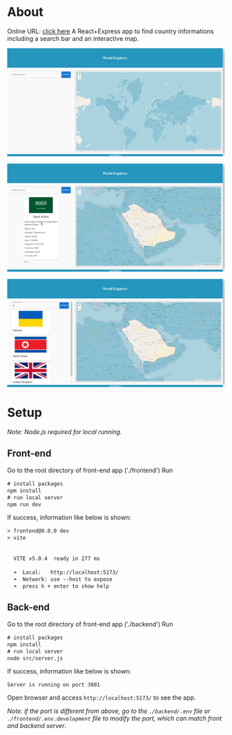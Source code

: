 # About

Online URL: [click here](https://earnest-lollipop-404cf1.netlify.app/)
A React+Express app to find country informations including a search bar and an interactive map.

![home](https://github.com/CraneWvs/Pictures/blob/main/Country-Explorer/home.png)

![detail](https://github.com/CraneWvs/Pictures/blob/main/Country-Explorer/detail.png)

![list](https://github.com/CraneWvs/Pictures/blob/main/Country-Explorer/list.png)

# Setup
*Note: Node.js required for local running.*
## Front-end

Go to the root directory of front-end app ('./frontend')
Run
```
# install packages
npm install
# run local server
npm run dev
```
If success, information like below is shown:
```
> frontend@0.0.0 dev
> vite


  VITE v5.0.4  ready in 277 ms

  ➜  Local:   http://localhost:5173/
  ➜  Network: use --host to expose
  ➜  press h + enter to show help
```

## Back-end

Go to the root directory of front-end app ('./backend')
Run
```
# install packages
npm install
# run local server
node src/server.js
```
If success, information like below is shown:
```
Server is running on port 3001
```

Open browser and access `http://localhost:5173/` to see the app.

*Note: if the port is different from above, go to the `./backend/.env` file or `./frontend/.env.development` file to modify the port, which can match front and backend server*.